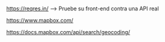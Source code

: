 

###
https://reqres.in/  --> Pruebe su front-end contra una API real

https://www.mapbox.com/

https://docs.mapbox.com/api/search/geocoding/
